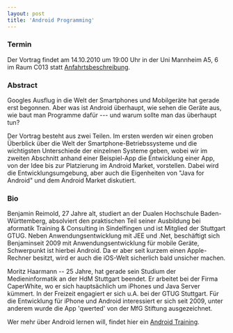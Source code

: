 ```yaml
---
layout: post
title: 'Android Programming'
---
```


### Termin

Der Vortrag findet am 14.10.2010 um 19:00 Uhr in der Uni Mannheim A5, 6 im Raum C013 statt [Anfahrtsbeschreibung](/getting-there).

### Abstract

Googles Ausflug in die Welt der Smartphones und Mobilgeräte hat gerade erst begonnen. Aber was ist Android überhaupt, wie sehen die Geräte aus, wie baut man Programme dafür --- und warum sollte man das überhaupt tun?

Der Vortrag besteht aus zwei Teilen. Im ersten werden wir einen groben Überblick über die Welt der Smartphone-Betriebssysteme und die wichtigsten Unterschiede der einzelnen Systeme geben, wobei wir im zweiten Abschnitt anhand einer Beispiel-App die Entwicklung einer App, von der Idee bis zur Platzierung im Android Market, vorstellen. Dabei wird die Entwicklungsumgebung, aber auch die Eigenheiten von "Java for Android" und dem Android Market diskutiert.

### Bio

Benjamin Reimold, 27 Jahre alt, studiert an der Dualen Hochschule Baden-Württemberg, absolviert den praktischen Teil seiner Ausbildung bei aformatik Training & Consulting in Sindelfingen und ist Mitglied der Stuttgart GTUG. Neben Anwendungsentwicklung mit JEE und .Net, beschäftigt sich Benjaminseit 2009 mit Anwendungsentwicklung für mobile Geräte, Schwerpunkt ist hierbei Android. Da er aber seit kurzem einen Apple-Rechner besitzt, wird er auch die iOS-Welt sicherlich bald unsicher machen.

Moritz Haarmann -- 25 Jahre, hat gerade sein Studium der Medieninformatik an der HdM Stuttgart beendet. Er arbeitet bei der Firma CaperWhite, wo er sich hauptsächlich um iPhones und Java Server kümmert. In der Freizeit engagiert er sich u.A. bei der GTUG Stuttgart. Für die Entwicklung für iPhone und Android interessiert er sich seit 2009, unter anderem wurde die App 'qwerted' von der MfG Stiftung ausgezeichnet.

Wer mehr über Android lernen will, findet hier ein [Android Training](http://www.vogella.de/training/android.html).
